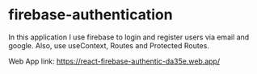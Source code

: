 # firebase-authentication
In this application I use firebase to login and register users via email and google. Also, use useContext, Routes and Protected Routes.

Web App link: https://react-firebase-authentic-da35e.web.app/
